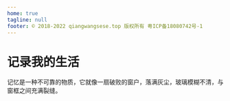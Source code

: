 ```yaml
---
home: true
tagline: null
footer: © 2018-2022 qiangwangsese.top 版权所有 粤ICP备18080742号-1
---
```


# 记录我的生活

记忆是一种不可靠的物质，它就像一扇破败的窗户，落满灰尘，玻璃模糊不清，与窗框之间充满裂缝。
